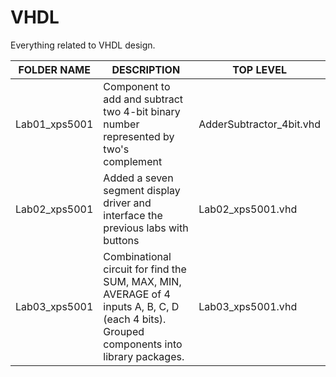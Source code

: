 # VHDL
Everything related to VHDL design.

|FOLDER NAME|DESCRIPTION| TOP LEVEL
|-----------|-----------| -------
|Lab01_xps5001|Component to add and subtract two 4-bit binary number represented by two's complement | AdderSubtractor_4bit.vhd
|Lab02_xps5001|Added a seven segment display driver and interface the previous labs with buttons     | Lab02_xps5001.vhd
|Lab03_xps5001|Combinational circuit for find the SUM, MAX, MIN, AVERAGE of 4 inputs A, B, C, D (each 4 bits). Grouped components into library packages. | Lab03_xps5001.vhd 
